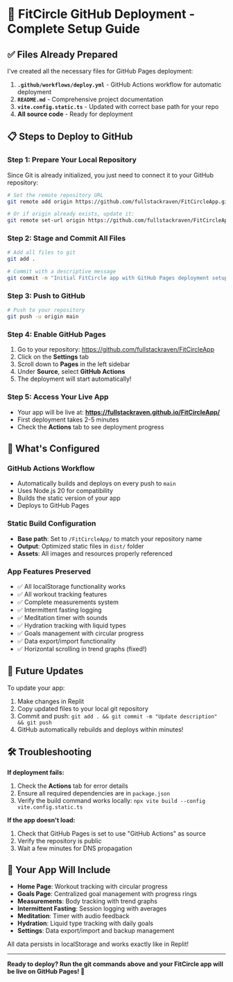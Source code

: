 # 🚀 FitCircle GitHub Deployment - Complete Setup Guide

## ✅ Files Already Prepared
I've created all the necessary files for GitHub Pages deployment:

1. **`.github/workflows/deploy.yml`** - GitHub Actions workflow for automatic deployment
2. **`README.md`** - Comprehensive project documentation
3. **`vite.config.static.ts`** - Updated with correct base path for your repo
4. **All source code** - Ready for deployment

## 📋 Steps to Deploy to GitHub

### Step 1: Prepare Your Local Repository
Since Git is already initialized, you just need to connect it to your GitHub repository:

```bash
# Set the remote repository URL
git remote add origin https://github.com/fullstackraven/FitCircleApp.git

# Or if origin already exists, update it:
git remote set-url origin https://github.com/fullstackraven/FitCircleApp.git
```

### Step 2: Stage and Commit All Files
```bash
# Add all files to git
git add .

# Commit with a descriptive message
git commit -m "Initial FitCircle app with GitHub Pages deployment setup"
```

### Step 3: Push to GitHub
```bash
# Push to your repository
git push -u origin main
```

### Step 4: Enable GitHub Pages
1. Go to your repository: https://github.com/fullstackraven/FitCircleApp
2. Click on the **Settings** tab
3. Scroll down to **Pages** in the left sidebar
4. Under **Source**, select **GitHub Actions**
5. The deployment will start automatically!

### Step 5: Access Your Live App
- Your app will be live at: **https://fullstackraven.github.io/FitCircleApp/**
- First deployment takes 2-5 minutes
- Check the **Actions** tab to see deployment progress

## 🔧 What's Configured

### GitHub Actions Workflow
- Automatically builds and deploys on every push to `main`
- Uses Node.js 20 for compatibility
- Builds the static version of your app
- Deploys to GitHub Pages

### Static Build Configuration
- **Base path**: Set to `/FitCircleApp/` to match your repository name
- **Output**: Optimized static files in `dist/` folder
- **Assets**: All images and resources properly referenced

### App Features Preserved
- ✅ All localStorage functionality works
- ✅ All workout tracking features
- ✅ Complete measurements system
- ✅ Intermittent fasting logging
- ✅ Meditation timer with sounds
- ✅ Hydration tracking with liquid types
- ✅ Goals management with circular progress
- ✅ Data export/import functionality
- ✅ Horizontal scrolling in trend graphs (fixed!)

## 🎯 Future Updates

To update your app:
1. Make changes in Replit
2. Copy updated files to your local git repository
3. Commit and push: `git add . && git commit -m "Update description" && git push`
4. GitHub automatically rebuilds and deploys within minutes!

## 🛠️ Troubleshooting

**If deployment fails:**
1. Check the **Actions** tab for error details
2. Ensure all required dependencies are in `package.json`
3. Verify the build command works locally: `npx vite build --config vite.config.static.ts`

**If the app doesn't load:**
1. Check that GitHub Pages is set to use "GitHub Actions" as source
2. Verify the repository is public
3. Wait a few minutes for DNS propagation

## 📱 Your App Will Include

- **Home Page**: Workout tracking with circular progress
- **Goals Page**: Centralized goal management with progress rings  
- **Measurements**: Body tracking with trend graphs
- **Intermittent Fasting**: Session logging with averages
- **Meditation**: Timer with audio feedback
- **Hydration**: Liquid type tracking with daily goals
- **Settings**: Data export/import and backup management

All data persists in localStorage and works exactly like in Replit!

---

**Ready to deploy? Run the git commands above and your FitCircle app will be live on GitHub Pages! 🎉**